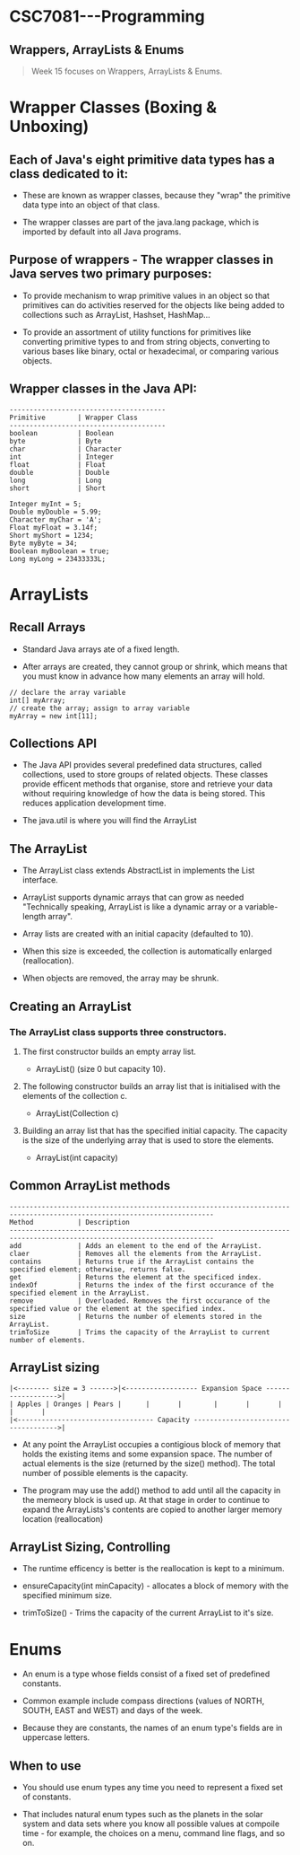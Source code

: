 # CSC7081---Programming
## Wrappers, ArrayLists & Enums

> Week 15 focuses on Wrappers, ArrayLists & Enums.

# Wrapper Classes (Boxing & Unboxing)

## Each of Java's eight primitive data types has a class dedicated to it:

- These are known as wrapper classes, because they "wrap" the primitive data type into an object of that class. 
    
- The wrapper classes are part of the java.lang package, which is imported by default into all Java programs.

## Purpose of wrappers - The wrapper classes in Java serves two primary purposes:

- To provide mechanism to wrap primitive values in an object so that primitives can do activities reserved for the objects like being added to collections such as ArrayList, Hashset, HashMap…

- To provide an assortment of utility functions for primitives like converting primitive types to and from string objects, converting to various bases like binary, octal or hexadecimal, or comparing various objects.

## Wrapper classes in the Java API:
```
---------------------------------------
Primitive        | Wrapper Class
---------------------------------------
boolean          | Boolean
byte             | Byte
char             | Character
int              | Integer
float            | Float
double           | Double
long             | Long
short            | Short
```
```
Integer myInt = 5;
Double myDouble = 5.99;
Character myChar = 'A';
Float myFloat = 3.14f;
Short myShort = 1234;
Byte myByte = 34;
Boolean myBoolean = true;
Long myLong = 23433333L;
```

# ArrayLists

## Recall Arrays

- Standard Java arrays ate of a fixed length.

- After arrays are created, they cannot group or shrink, which means that you must know in advance how many elements an array will hold.

```
// declare the array variable
int[] myArray;
// create the array; assign to array variable
myArray = new int[11];
```

## Collections API

- The Java API provides several predefined data structures, called collections, used to store groups of related objects. These classes provide efficent methods that organise, store and retrieve your data without requiring knowledge of how the data is being stored. This reduces application development time.

- The java.util is where you will find the ArrayList

## The ArrayList

- The ArrayList class extends AbstractList in implements the List interface.

- ArrayList supports dynamic arrays that can grow as needed "Technically speaking, ArrayList is like a dynamic array or a variable-length array".

- Array lists are created with an initial capacity (defaulted to 10).

- When this size is exceeded, the collection is automatically enlarged (reallocation).

- When objects are removed, the array may be shrunk.

## Creating an ArrayList

### The ArrayList class supports three constructors.

1. The first constructor builds an empty array list. 
    - ArrayList() (size 0 but capacity 10).

2. The following constructor builds an array list that is initialised with the elements of the collection c.
    - ArrayList(Collection c)

3. Building an array list that has the specified initial capacity. The capacity is the size of the underlying array that is used to store the elements.
    - ArrayList(int capacity)

## Common ArrayList methods
```
-------------------------------------------------------------------------------------------------------------------------
Method           | Description
-------------------------------------------------------------------------------------------------------------------------
add              | Adds an element to the end of the ArrayList.
claer            | Removes all the elements from the ArrayList.
contains         | Returns true if the ArrayList contains the specified element; otherwise, returns false.
get              | Returns the element at the specificed index.
indexOf          | Returns the index of the first occurance of the specified element in the ArrayList.
remove           | Overloaded. Removes the first occurance of the specified value or the element at the specified index.
size             | Returns the number of elements stored in the ArrayList.
trimToSize       | Trims the capacity of the ArrayList to current number of elements.
```

## ArrayList sizing
```
|<-------- size = 3 ------>|<------------------ Expansion Space ------------------>|
| Apples | Oranges | Pears |      |       |        |       |       |       |       |
|<---------------------------------- Capacity ------------------------------------>|
```

- At any point the ArrayList occupies a contigious block of memory that holds the existing items and some expansion space.
The number of actual elements is the size (returned by the size() method). The total number of possible elements is the capacity.

- The program may use the add() method to add until all the capacity in the memeory block is used up. At that stage in order to continue to expand the ArrayLists's contents are copied to another larger memory location (reallocation)

## ArrayList Sizing, Controlling

- The runtime efficency is better is the reallocation is kept to a minimum.

- ensureCapacity(int minCapacity) - allocates a block of memory with the specified minimum size.
    
- trimToSize() - Trims the capacity of the current ArrayList to it's size.

# Enums

- An enum is a type whose fields consist of a fixed set of predefined constants.

- Common example include compass directions (values of NORTH, SOUTH, EAST and WEST) and days of the week.

- Because they are constants, the names of an enum type's fields are in uppercase letters.

## When to use

- You should use enum types any time you need to represent a fixed set of constants.

- That includes natural enum types such as the planets in the solar system and data sets where you know all possible values at compoile time - for example, the choices on a menu, command line flags, and so on.